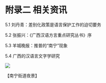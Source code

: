 # 附录二 相关资讯

5.1 刘丹青：差别化政策是语言保护工作的迫切要务

5.2 张振兴：《广西汉语方言重点研究丛书》序

5.3 羊城晚报：推普的“南宁”现象

5.4 广西的汉语言文字学研究

<!--
![](https://wx1.sinaimg.cn/large/69144085ly1g8d4wrs685j21980p8u0x.jpg)
![](https://s2.ax1x.com/2019/10/29/Kgxxnx.jpg)
-->

![](https://cdn.jsdelivr.net/gh/leimaau/CDN@latest/data-store/nanningPic/hongjoeng.jpg)

【南宁街道夜景】